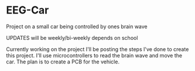 # EEG-Car
Project on a small car being controlled by ones brain wave 

UPDATES will be weekly/bi-weekly depends on school

  Currently working on the project I'll be posting the steps I've done to create this project. I'll use microcontrollers to read the brain wave and move the car. The plan is to create a PCB for the vehicle.  
